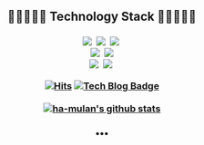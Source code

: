 <!--
<div align=center>
 
[![Hits](https://hits.seeyoufarm.com/api/count/incr/badge.svg?url=https%3A%2F%2Fgithub.com%2Fha-mulan&count_bg=%2379C83D&title_bg=%23555555&icon=&icon_color=%23E7E7E7&title=hits&edge_flat=false)](https://hits.seeyoufarm.com)
[![Tech Blog Badge](http://img.shields.io/badge/-Tech%20blog-black?style=flat-square&logo=github&link=https://velog.io/@ha-mulan/)](https://velog.io/@ha-mulan/)	
 <br>
  [![ha-mulan's github stats](https://github-readme-stats.vercel.app/api?username=ha-mulan)](https://github.com/ha-mulan/github-readme-stats)
  <br>
 </div>
-->


<h2 align="center">  💫💫💫💫💫 Technology Stack 💫💫💫💫💫 </h3> 
<h3 align="center"💫 Technology Stack💫</h3>
<p align="center">
  <img src="https://img.shields.io/badge/-Python-blue"/>&nbsp
  <img src="https://img.shields.io/badge/-C++-navy"/>&nbsp
 <img src="https://img.shields.io/badge/-C-navy"/>&nbsp
 
  <br>
  <img src="https://img.shields.io/badge/-Pytorch-yellow"/>&nbsp
  <img src="https://img.shields.io/badge/-OpenCv-green"/>
  <!--<img src="https://img.shields.io/badge/-Django-blue"/>&nbsp-->
  <br>
  <!--<img src="https://img.shields.io/badge/-AWS-black"/>&nbsp-->
  <img src="https://img.shields.io/badge/-Git-black"/>&nbsp
 <img src="https://img.shields.io/badge/-Docker-blue"/>&nbsp
</p>
<div align=center>
 
[![Hits](https://hits.seeyoufarm.com/api/count/incr/badge.svg?url=https%3A%2F%2Fgithub.com%2Fha-mulan&count_bg=%2379C83D&title_bg=%23555555&icon=&icon_color=%23E7E7E7&title=hits&edge_flat=false)](https://hits.seeyoufarm.com)
[![Tech Blog Badge](http://img.shields.io/badge/-Tech%20blog-black?style=flat-square&logo=github&link=https://velog.io/@ha-mulan/)](https://velog.io/@ha-mulan/)	
 <br>
  [![ha-mulan's github stats](https://github-readme-stats.vercel.app/api?username=ha-mulan)](https://github.com/ha-mulan/github-readme-stats)
  <br>
 </div>
<h3 align="center">•••</h3>





<!--
**ha-mulan/ha-mulan** is a ✨ _special_ ✨ repository because its `README.md` (this file) appears on your GitHub profile.

Here are some ideas to get you started:

- 🔭 I’m currently working on ...
- 🌱 I’m currently learning ...
- 👯 I’m looking to collaborate on ...
- 🤔 I’m looking for help with ...
- 💬 Ask me about ...
- 📫 How to reach me: ...
- 😄 Pronouns: ...
- ⚡ Fun fact: ...
-->

